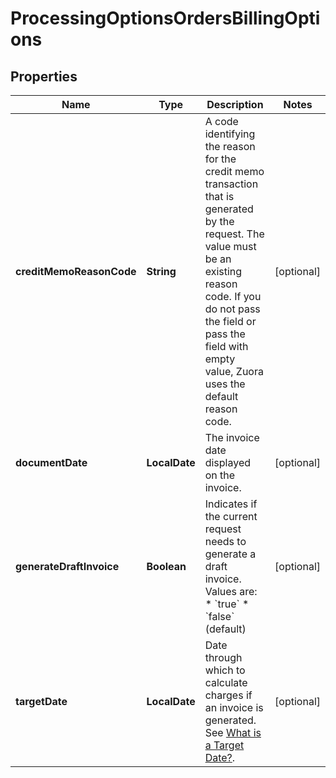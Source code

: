 

# ProcessingOptionsOrdersBillingOptions


## Properties

| Name | Type | Description | Notes |
|------------ | ------------- | ------------- | -------------|
|**creditMemoReasonCode** | **String** | A code identifying the reason for the credit memo transaction that is generated by the request. The value must be an existing reason code. If you do not pass the field or pass the field with empty value, Zuora uses the default reason code. |  [optional] |
|**documentDate** | **LocalDate** | The invoice date displayed on the invoice.  |  [optional] |
|**generateDraftInvoice** | **Boolean** | Indicates if the current request needs to generate a draft invoice.  Values are:  * &#x60;true&#x60; * &#x60;false&#x60; (default)  |  [optional] |
|**targetDate** | **LocalDate** | Date through which to calculate charges if an invoice is generated. See [What is a Target Date?](https://knowledgecenter.zuora.com/Billing/Billing_and_Payments/J_Billing_Operations/G_Bill_Runs/Creating_Bill_Runs#What_is_a_Target_Date.3F).  |  [optional] |



